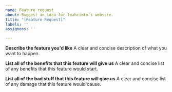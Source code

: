 ```yaml
---
name: Feature request
about: Suggest an idea for leahcimto's website.
title: "[Feature Request]"
labels: ''
assignees: ''

---
```


**Describe the feature you'd like**
A clear and concise description of what you want to happen.

**List all of the benefits that this feature will give us**
A clear and concise list of any benefits that this feature would start.

**List all of the bad stuff that this feature will give us**
A clear and concise list of any damage that this feature would cause.
